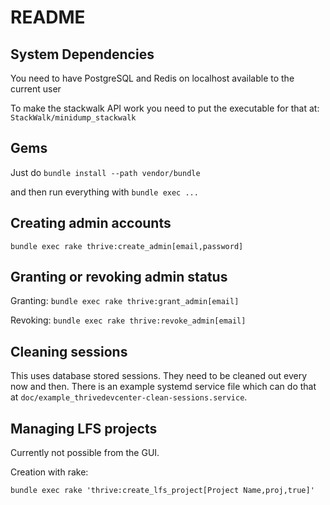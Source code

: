 # README

## System Dependencies

You need to have PostgreSQL and Redis on localhost available to the current user

To make the stackwalk API work you need to put the executable for that at: `StackWalk/minidump_stackwalk`

## Gems

Just do `bundle install --path vendor/bundle`

and then run everything with `bundle exec ...`

## Creating admin accounts

`bundle exec rake thrive:create_admin[email,password]`

## Granting or revoking admin status

Granting:
`bundle exec rake thrive:grant_admin[email]`

Revoking:
`bundle exec rake thrive:revoke_admin[email]`


## Cleaning sessions

This uses database stored sessions. They need to be cleaned out every
now and then. There is an example systemd service file which can do
that at `doc/example_thrivedevcenter-clean-sessions.service`.


## Managing LFS projects

Currently not possible from the GUI.

Creation with rake:

`bundle exec rake 'thrive:create_lfs_project[Project Name,proj,true]'`
